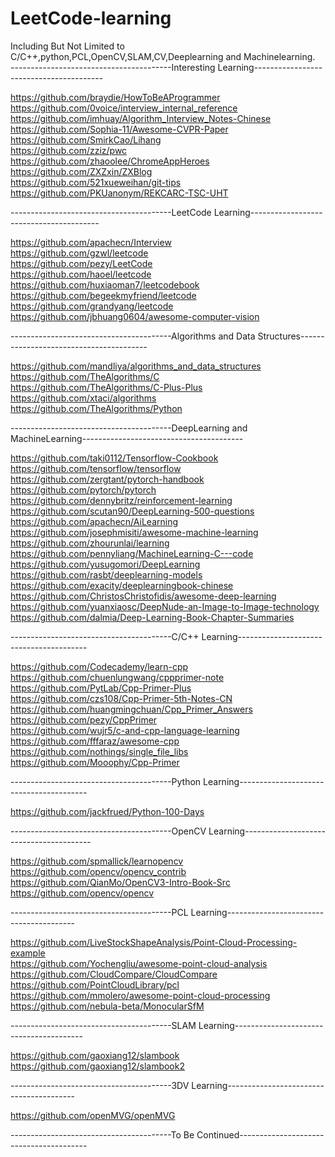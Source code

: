 # LeetCode-learning
Including But Not Limited to C/C++,python,PCL,OpenCV,SLAM,CV,Deeplearning and Machinelearning.  
----------------------------------------Interesting Learning----------------------------------------  
  
https://github.com/braydie/HowToBeAProgrammer  
https://github.com/0voice/interview_internal_reference  
https://github.com/imhuay/Algorithm_Interview_Notes-Chinese  
https://github.com/Sophia-11/Awesome-CVPR-Paper  
https://github.com/SmirkCao/Lihang  
https://github.com/zziz/pwc  
https://github.com/zhaoolee/ChromeAppHeroes  
https://github.com/ZXZxin/ZXBlog  
https://github.com/521xueweihan/git-tips  
https://github.com/PKUanonym/REKCARC-TSC-UHT  
  
----------------------------------------LeetCode Learning----------------------------------------  
  
https://github.com/apachecn/Interview  
https://github.com/gzwl/leetcode  
https://github.com/pezy/LeetCode  
https://github.com/haoel/leetcode  
https://github.com/huxiaoman7/leetcodebook  
https://github.com/begeekmyfriend/leetcode  
https://github.com/grandyang/leetcode  
https://github.com/jbhuang0604/awesome-computer-vision  
  
----------------------------------------Algorithms and Data Structures----------------------------------------  
  
https://github.com/mandliya/algorithms_and_data_structures  
https://github.com/TheAlgorithms/C  
https://github.com/TheAlgorithms/C-Plus-Plus  
https://github.com/xtaci/algorithms  
https://github.com/TheAlgorithms/Python  
  
----------------------------------------DeepLearning and MachineLearning----------------------------------------  

https://github.com/taki0112/Tensorflow-Cookbook  
https://github.com/tensorflow/tensorflow  
https://github.com/zergtant/pytorch-handbook  
https://github.com/pytorch/pytorch  
https://github.com/dennybritz/reinforcement-learning  
https://github.com/scutan90/DeepLearning-500-questions  
https://github.com/apachecn/AiLearning  
https://github.com/josephmisiti/awesome-machine-learning  
https://github.com/zhourunlai/learning  
https://github.com/pennyliang/MachineLearning-C---code  
https://github.com/yusugomori/DeepLearning  
https://github.com/rasbt/deeplearning-models  
https://github.com/exacity/deeplearningbook-chinese  
https://github.com/ChristosChristofidis/awesome-deep-learning  
https://github.com/yuanxiaosc/DeepNude-an-Image-to-Image-technology  
https://github.com/dalmia/Deep-Learning-Book-Chapter-Summaries  
  
----------------------------------------C/C++ Learning----------------------------------------  

https://github.com/Codecademy/learn-cpp  
https://github.com/chuenlungwang/cppprimer-note  
https://github.com/PytLab/Cpp-Primer-Plus  
https://github.com/czs108/Cpp-Primer-5th-Notes-CN  
https://github.com/huangmingchuan/Cpp_Primer_Answers  
https://github.com/pezy/CppPrimer  
https://github.com/wujr5/c-and-cpp-language-learning  
https://github.com/fffaraz/awesome-cpp  
https://github.com/nothings/single_file_libs  
https://github.com/Mooophy/Cpp-Primer  
  
----------------------------------------Python Learning----------------------------------------  

https://github.com/jackfrued/Python-100-Days  
  
----------------------------------------OpenCV Learning----------------------------------------  

https://github.com/spmallick/learnopencv  
https://github.com/opencv/opencv_contrib  
https://github.com/QianMo/OpenCV3-Intro-Book-Src  
https://github.com/opencv/opencv  
  
----------------------------------------PCL Learning----------------------------------------  
  
https://github.com/LiveStockShapeAnalysis/Point-Cloud-Processing-example  
https://github.com/Yochengliu/awesome-point-cloud-analysis  
https://github.com/CloudCompare/CloudCompare  
https://github.com/PointCloudLibrary/pcl  
https://github.com/mmolero/awesome-point-cloud-processing  
https://github.com/nebula-beta/MonocularSfM  
  
----------------------------------------SLAM Learning----------------------------------------  
  
https://github.com/gaoxiang12/slambook  
https://github.com/gaoxiang12/slambook2  

----------------------------------------3DV Learning----------------------------------------  
  
https://github.com/openMVG/openMVG  

----------------------------------------To Be Continued----------------------------------------  
